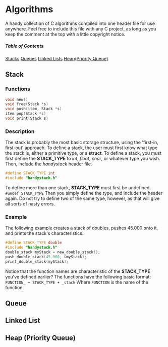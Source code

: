 # Algorithms
A handy collection of C algorithms compiled into one header file for use anywhere. Feel free to include this file with any C project, as long as you keep the comment at the top with a little copyright notice.

##### Table of Contents
[Stacks](#stack)
[Queues](#queue)
[Linked Lists](#linked-list)
[Heap(Priority Queue)](#heap-priority-queue)

## Stack

### Functions
```c
void new()
void free(Stack *s)
void push(item, Stack *s)
item pop(Stack *s)
void print(Stack s)
```

### Description
The stack is probably the most basic storage structure, using the 'first-in, 
first-out' approach. To define a stack, the user must first know what type the stack 
is, either a primitive type, or a **struct**. To define a stack, you must first define 
the **STACK_TYPE** to *int*, *float*, *char*, or whatever type you wish. Then, include 
the *handystack* header file.
```c
#define STACK_TYPE int 
#include "handystack.h" 
```
To define more than one stack, **STACK_TYPE** must first be undefined.
` #undef STACK_TYPE `
Then you simply define the type, and include the header again. Do not try to define two of the same type, however, as that will give all sorts of nasty errors.

### Example
The following example creates a stack of doubles, pushes 45.000 onto it, and prints the stack's characteristics.
```c
#define STACK_TYPE double
#include "handystack.h"
double_stack myStack = new_double_stack();
push_double_stack(45.000, &myStack);
print_double_stack(myStack);
```
Notice that the function names are characteristic of the **STACK_TYPE** you've defined earlier? The functions have the following basic format:
``` FUNCTION_ + STACK_TYPE + _stack ```
Where `FUNCTION` is the name of the function.

## Queue

## Linked List

## Heap (Priority Queue)
